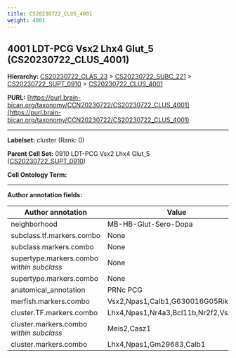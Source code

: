 ```yaml
---
title: CS20230722_CLUS_4001
weight: 4001
---
```

## 4001 LDT-PCG Vsx2 Lhx4 Glut_5 (CS20230722_CLUS_4001)
<b>Hierarchy: </b>
[CS20230722_CLAS_23](../CS20230722_CLAS_23) >
[CS20230722_SUBC_221](../CS20230722_SUBC_221) >
[CS20230722_SUPT_0910](../CS20230722_SUPT_0910) >
[CS20230722_CLUS_4001](../CS20230722_CLUS_4001)

**PURL:** [https://purl.brain-bican.org/taxonomy/CCN20230722/CS20230722_CLUS_4001](https://purl.brain-bican.org/taxonomy/CCN20230722/CS20230722_CLUS_4001)

---


**Labelset:** cluster (Rank: 0)

**Parent Cell Set:** 0910 LDT-PCG Vsx2 Lhx4 Glut_5 ([CS20230722_SUPT_0910](../CS20230722_SUPT_0910))



**Cell Ontology Term:** 

[MARKER GENES.]: #


---

[TRANSFERRED ANNOTATIONS.]: #


[AUTHOR ANNOTATION FIELDS.]: #


**Author annotation fields:**

| Author annotation | Value |
|-------------------|-------|
|neighborhood|MB-HB-Glut-Sero-Dopa|
|subclass.tf.markers.combo|None|
|subclass.markers.combo|None|
|supertype.markers.combo _within subclass_|None|
|supertype.markers.combo|None|
|anatomical_annotation|PRNc PCG|
|merfish.markers.combo|Vsx2,Npas1,Calb1,G630016G05Rik,Ebf2|
|cluster.TF.markers.combo|Lhx4,Npas1,Nr4a3,Bcl11b,Nr2f2,Vsx2|
|cluster.markers.combo _within subclass_|Meis2,Casz1|
|cluster.markers.combo|Lhx4,Npas1,Gm29683,Calb1|
